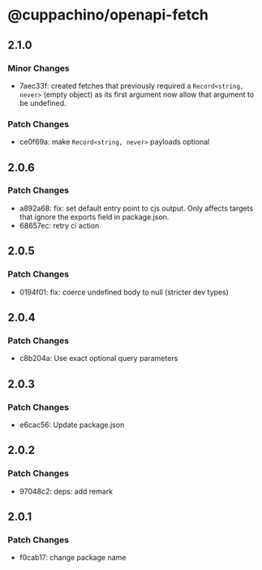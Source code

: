 # @cuppachino/openapi-fetch

## 2.1.0

### Minor Changes

- 7aec33f: created fetches that previously required a `Record<string, never>` (empty object) as its first argument now allow that argument to be undefined.

### Patch Changes

- ce0f69a: make `Record<string, never>` payloads optional

## 2.0.6

### Patch Changes

- a892a68: fix: set default entry point to cjs output. Only affects targets that ignore the exports field in package.json.
- 68657ec: retry ci action

## 2.0.5

### Patch Changes

- 0194f01: fix: coerce undefined body to null (stricter dev types)

## 2.0.4

### Patch Changes

- c8b204a: Use exact optional query parameters

## 2.0.3

### Patch Changes

- e6cac56: Update package.json

## 2.0.2

### Patch Changes

- 97048c2: deps: add remark

## 2.0.1

### Patch Changes

- f0cab17: change package name

